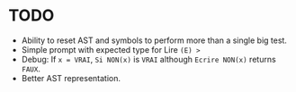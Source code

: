 # TODO

*  Ability to reset AST and symbols to perform more than a single big test.
*  Simple prompt with expected type for Lire `(E) >`
*  Debug: If `x = VRAI`, `Si NON(x)` is `VRAI` although `Ecrire NON(x)` returns `FAUX`.
*  Better AST representation.

